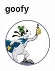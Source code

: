 # goofy
<img src="https://github.com/computative/goofy/blob/main/supergoof.gif" style="width:30%" />
